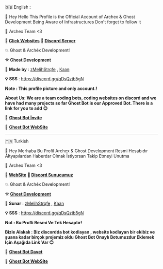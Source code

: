 🇬🇧 English : 

👋 Hey Hello This Profile is the Official Account of Archex & Ghost Development Being Aware of Infrastructures Don't forget to follow it

🔧 Archex Team <3

**📣 [Click Websites](http://www.ghost-bot.gq)**
**📣 [Discord Server](https://discord.gg/qDsQzjb5gN)**


💥 Ghost & Archéx Development!

⚒️ [**Ghost Development**](https://discord.gg/KMJCshWX4D)

**:wrench: Made by** : [zMelihStrqfe](https://youtube.com/c/zmelihstrqfe) ,
         [Kaan](https://www.youtube.com/c/Kaanxd)  
             
**:bulb: SSS** : https://discord.gg/qDsQzjb5gN 

 
**Note : This profile picture and only account.!**

**About Us: We are a team coding bots, coding websites on discord and we have had many projects so far Ghost Bot is our Approved Bot. There is a link for you to add 😉**

👻 **[Ghost Bot İnvite](https://discord.com/oauth2/authorize?client_id=797803769801736192&scope=bot&permissions=8)**


👻 **[Ghost Bot WebSite](http://www.ghost-bot.gq)**


------------------------------------------------------------------------------------------

🇹🇷 Turkish

👋 Hey Merhaba Bu Profil Archex & Ghost Development Resmi Hesabıdır Altyapılardan Haberdar Olmak İstiyorsan Takip Etmeyi Unutma 

🔧 Archex Team <3

**📣 [WebSite](http://www.ghost-bot.gq)**
**📣 [Discord Sunucumuz](https://discord.gg/qDsQzjb5gN)**

💥 Ghost & Archéx Development!

⚒️ [**Ghost Development**](https://discord.gg/KMJCshWX4D)

**:wrench: Sunar** : [zMelihStrqfe](https://youtube.com/c/zmelihstrqfe) ,
         [Kaan](https://www.youtube.com/c/Kaanxd)  
             
 **:bulb: SSS** : https://discord.gg/qDsQzjb5gN 

**Not : Bu Profli Resmi Ve Tek Hesaptır!**

**Bizle Alakalı : Biz discordda bot kodlayan , website kodlayan bir ekibiz ve şuana kadar birçok projemiz oldu Ghost Bot Onaylı Botumuzdur Eklemek İçin Aşağıda Link Var 😉**

👻 **[Ghost Bot Davet](https://discord.com/oauth2/authorize?client_id=797803769801736192&scope=bot&permissions=8)**


👻 **[Ghost Bot WebSite](http://www.ghost-bot.gq)**
